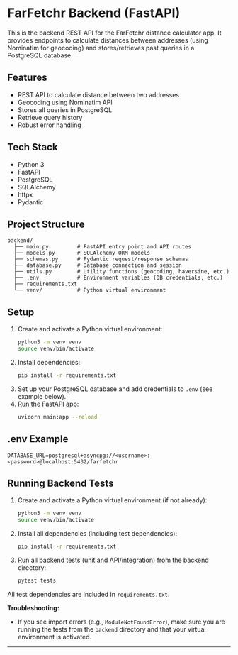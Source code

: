 # FarFetchr Backend (FastAPI)

This is the backend REST API for the FarFetchr distance calculator app. It provides endpoints to calculate distances between addresses (using Nominatim for geocoding) and stores/retrieves past queries in a PostgreSQL database.

## Features
- REST API to calculate distance between two addresses
- Geocoding using Nominatim API
- Stores all queries in PostgreSQL
- Retrieve query history
- Robust error handling

## Tech Stack
- Python 3
- FastAPI
- PostgreSQL
- SQLAlchemy
- httpx
- Pydantic

## Project Structure
```
backend/
  ├── main.py         # FastAPI entry point and API routes
  ├── models.py       # SQLAlchemy ORM models
  ├── schemas.py      # Pydantic request/response schemas
  ├── database.py     # Database connection and session
  ├── utils.py        # Utility functions (geocoding, haversine, etc.)
  ├── .env            # Environment variables (DB credentials, etc.)
  ├── requirements.txt
  └── venv/           # Python virtual environment
```

## Setup
1. Create and activate a Python virtual environment:
   ```bash
   python3 -m venv venv
   source venv/bin/activate
   ```
2. Install dependencies:
   ```bash
   pip install -r requirements.txt
   ```
3. Set up your PostgreSQL database and add credentials to `.env` (see example below).
4. Run the FastAPI app:
   ```bash
   uvicorn main:app --reload
   ```

## .env Example
```
DATABASE_URL=postgresql+asyncpg://<username>:<password>@localhost:5432/farfetchr
```

## Running Backend Tests

1. Create and activate a Python virtual environment (if not already):
   ```bash
   python3 -m venv venv
   source venv/bin/activate
   ```
2. Install all dependencies (including test dependencies):
   ```bash
   pip install -r requirements.txt
   ```
3. Run all backend tests (unit and API/integration) from the backend directory:
   ```bash
   pytest tests
   ```

All test dependencies are included in `requirements.txt`.

**Troubleshooting:**
- If you see import errors (e.g., `ModuleNotFoundError`), make sure you are running the tests from the `backend` directory and that your virtual environment is activated.

---